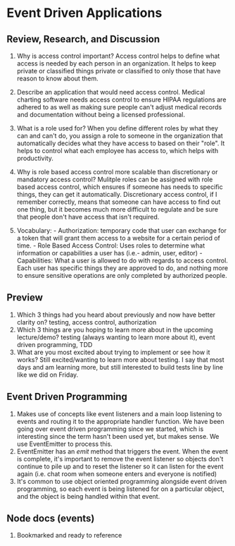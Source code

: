 # Event Driven Applications

## Review, Research, and Discussion

  1. Why is access control important? Access control helps to define what access is needed by each person in an organization. It helps to keep private or classified things private or classified to only those that have reason to know about them. 
  2. Describe an application that would need access control. Medical charting software needs access control to ensure HIPAA regulations are adhered to as well as making sure people can't adjust medical records and documentation without being a licensed professional.
  3. What is a role used for? When you define different roles by what they can and can't do, you assign a role to someone in the organization that automatically decides what they have access to based on their "role". It helps to control what each employee has access to, which helps with productivity.
  4. Why is role based access control more scalable than discretionary or mandatory access control? Mulitple roles can be assigned with role based access control, which ensures if someone has needs to specific things, they can get it automatically. Discretionary access control, if I remember correctly, means that someone can have access to find out one thing, but it becomes much more difficult to regulate and be sure that people don't have access that isn't required.
  
  5. Vocabulary:
    - Authorization: temporary code that user can exchange for a token that will grant them access to a website for a certain period of time.
    - Role Based Access Control: Uses roles to determine what information or capabilities a user has (i.e.- admin, user, editor)
    - Capabilities: What a user is allowed to do with regards to access control. Each user has specific things they are approved to do, and nothing more to ensure sensitive operations are only completed by authorized people.
    
## Preview

  1. Which 3 things had you heard about previously and now have better clarity on? testing, access control, authorization
  2. Which 3 things are you hoping to learn more about in the upcoming lecture/demo? testing (always wanting to learn more about it), event driven programming, TDD
  3. What are you most excited about trying to implement or see how it works? Still excited/wanting to learn more about testing. I say that most days and am learning more, but still interested to build tests line by line like we did on Friday.
  
## Event Driven Programming
  1. Makes use of concepts like event listeners and a main loop listening to events and routing it to the appropriate handler function. We have been going over event driven programming since we started, which is interesting since the term hasn't been used yet, but makes sense. We use EventEmitter to process this.
  2. EventEmitter has an *emit* method that triggers the event. When the event is complete, it's important to remove the event listener so objects don't continue to pile up and to reset the listener so it can listen for the event again (i.e. chat room when someone enters and everyone is notified)
  3. It's common to use object oriented programming alongside event driven programming, so each event is being listened for on a particular object, and the object is being handled within that event.
  
## Node docs (events)
  1. Bookmarked and ready to reference
  
  
  
  
  
  
  
  
  
  
  
  
  
  
  
  
  
  
  



